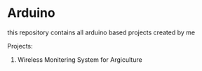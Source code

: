 # Arduino
this repository contains all arduino based projects created by me

Projects:
1. Wireless Monitering System for Argiculture
